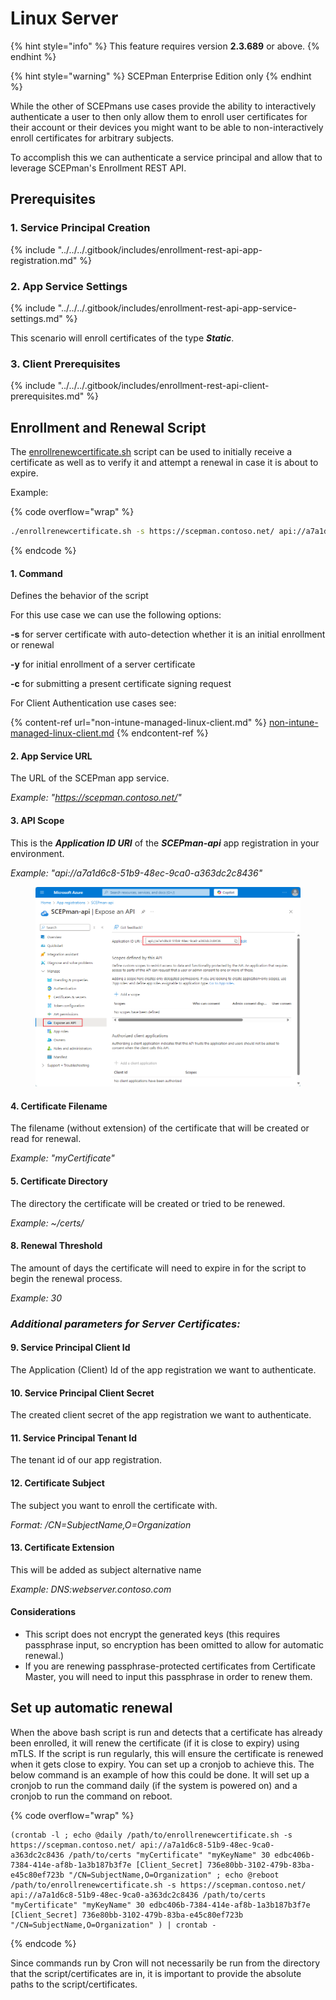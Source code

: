 # Linux Server

{% hint style="info" %}
This feature requires version **2.3.689** or above.
{% endhint %}

{% hint style="warning" %}
SCEPman Enterprise Edition only
{% endhint %}

While the other of SCEPmans use cases provide the ability to interactively authenticate a user to then only allow them to enroll user certificates for their account or their devices you might want to be able to non-interactively enroll certificates for arbitrary subjects.

To accomplish this we can authenticate a service principal and allow that to leverage SCEPman's Enrollment REST API.

## Prerequisites

### 1. Service Principal Creation

{% include "../../../.gitbook/includes/enrollment-rest-api-app-registration.md" %}

### 2. App Service Settings

{% include "../../../.gitbook/includes/enrollment-rest-api-app-service-settings.md" %}

This scenario will enroll certificates of the type _**Static**_.

### 3. Client Prerequisites

{% include "../../../.gitbook/includes/enrollment-rest-api-client-prerequisites.md" %}



## Enrollment and Renewal Script

The [enrollrenewcertificate.sh](https://github.com/scepman/csr-request/blob/main/enroll-certificate/enrollrenewcertificate.sh) script can be used to initially receive a certificate as well as to verify it and attempt a renewal in case it is about to expire.

Example:

{% code overflow="wrap" %}
```bash
./enrollrenewcertificate.sh -s https://scepman.contoso.net/ api://a7a1d6c8-51b9-48ec-9ca0-a363dc2c8436 ~/certs/ "myCertificate" "myKeyName" 30 edbc406b-7384-414e-af8b-1a3b187b3f7e [Client_Secret] 736e80bb-3102-479b-83ba-e45c80ef723b "/CN=SubjectName,O=Organization"
```
{% endcode %}

#### 1. Command

Defines the behavior of the script

For this use case we can use the following options:

**-s** for server certificate with auto-detection whether it is an initial enrollment or renewal

**-y** for initial enrollment of a server certificate

**-c** for submitting a present certificate signing request



For Client Authentication use cases see:

{% content-ref url="non-intune-managed-linux-client.md" %}
[non-intune-managed-linux-client.md](non-intune-managed-linux-client.md)
{% endcontent-ref %}



#### 2. App Service URL

The URL of the SCEPman app service.

_Example: "https://scepman.contoso.net/"_

#### 3. API Scope

This is the _**Application ID URI**_ of the _**SCEPman-api**_ app registration in your environment.

_Example: "api://a7a1d6c8-51b9-48ec-9ca0-a363dc2c8436"_

<figure><img src="../../../.gitbook/assets/image (6).png" alt=""><figcaption></figcaption></figure>

#### 4. Certificate Filename

The filename (without extension) of the certificate that will be created or read for renewal.

_Example: "myCertificate"_

#### 5. Certificate Directory

The directory the certificate will be created or tried to be renewed.

_Example: \~/certs/_

#### 8. Renewal Threshold

The amount of days the certificate will need to expire in for the script to begin the renewal process.

_Example: 30_



### _Additional parameters for Server Certificates:_

#### 9. Service Principal Client Id

The Application (Client) Id of the app registration we want to authenticate.

#### 10. Service Principal Client Secret

The created client secret of the app registration we want to authenticate.

#### 11. Service Principal Tenant Id

The tenant id of our app registration.

#### 12. Certificate Subject

The subject you want to enroll the certificate with.

_Format: /CN=SubjectName,O=Organization_

#### 13. Certificate Extension

This will be added as subject alternative name

_Example: DNS:webserver.contoso.com_

#### Considerations

* This script does not encrypt the generated keys (this requires passphrase input, so encryption has been omitted to allow for automatic renewal.)
* If you are renewing passphrase-protected certificates from Certificate Master, you will need to input this passphrase in order to renew them.

## Set up automatic renewal

When the above bash script is run and detects that a certificate has already been enrolled, it will renew the certificate (if it is close to expiry) using mTLS. If the script is run regularly, this will ensure the certificate is renewed when it gets close to expiry. You can set up a cronjob to achieve this. The below command is an example of how this could be done. It will set up a cronjob to run the command daily (if the system is powered on) and a cronjob to run the command on reboot.

{% code overflow="wrap" %}
```
(crontab -l ; echo @daily /path/to/enrollrenewcertificate.sh -s https://scepman.contoso.net/ api://a7a1d6c8-51b9-48ec-9ca0-a363dc2c8436 /path/to/certs "myCertificate" "myKeyName" 30 edbc406b-7384-414e-af8b-1a3b187b3f7e [Client_Secret] 736e80bb-3102-479b-83ba-e45c80ef723b "/CN=SubjectName,O=Organization" ; echo @reboot /path/to/enrollrenewcertificate.sh -s https://scepman.contoso.net/ api://a7a1d6c8-51b9-48ec-9ca0-a363dc2c8436 /path/to/certs "myCertificate" "myKeyName" 30 edbc406b-7384-414e-af8b-1a3b187b3f7e [Client_Secret] 736e80bb-3102-479b-83ba-e45c80ef723b "/CN=SubjectName,O=Organization" ) | crontab -
```
{% endcode %}

Since commands run by Cron will not necessarily be run from the directory that the script/certificates are in, it is important to provide the absolute paths to the script/certificates.&#x20;

